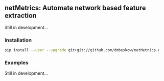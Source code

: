 ## netMetrics: Automate network based feature extraction

Still in development...

### Installation

```bash
pip install --user --upgrade git+git://github.com/dmbeskow/netMetrics.git
```

### Examples

Still in development...
